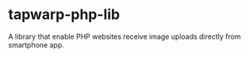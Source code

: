# tapwarp-php-lib
A library that enable PHP websites receive image uploads directly from smartphone app.
